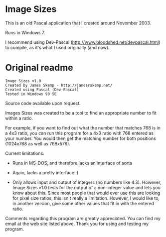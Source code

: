 Image Sizes
=================

This is an old Pascal application that I created around November 2003.

Runs in Windows 7.

I recommend using Dev-Pascal (http://www.bloodshed.net/devpascal.html) to compile, as it's what I used originally (and now).

Original readme
===============

	Image Sizes v1.0
	Created by James Skemp - http://jamesrskemp.net/
	Created using Pascal (Dev-Pascal)
	Tested in Windows 98 SE

Source code available upon request.

Images Sizes was created to be a tool to find an appropriate number to fit within a ratio.

For example, if you want to find out what the number that matches 768 is in a 4x3 ratio, you can run this program for a 4x3 ratio with 768 entered as your number.  You would then get the matching number for both positions (1024x768 as well as 768x576).

Current limitations:

- Runs in MS-DOS, and therefore lacks an interface of sorts
 
- Again, lacks a pretty interface ;)
 
- Only allows input and output of integers (no numbers like 4.3).  However, Image Sizes v1.0 tests for the output of a non-integer value and lets you know about this.  Since most people that would ever use this are looking for pixel size ratios, this isn't really a limitation.  However, I would like to, in another version, give some other values that fit in with the entered ratio.

Comments regarding this program are greatly appreciated.  You can find my email at the web site listed above.  Thank you for using and testing my program.
